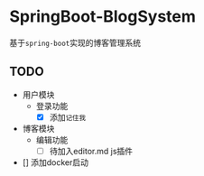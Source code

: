 # SpringBoot-BlogSystem

基于`spring-boot`实现的博客管理系统

## TODO
- 用户模块
  - 登录功能
    - [x] 添加`记住我`
- 博客模块
  - 编辑功能
    - [ ] 待加入editor.md js插件
- [] 添加docker启动